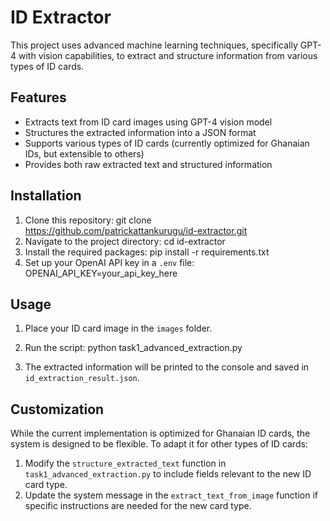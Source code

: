 # ID Extractor

This project uses advanced machine learning techniques, specifically GPT-4 with vision capabilities, to extract and structure information from various types of ID cards.

## Features

- Extracts text from ID card images using GPT-4 vision model
- Structures the extracted information into a JSON format
- Supports various types of ID cards (currently optimized for Ghanaian IDs, but extensible to others)
- Provides both raw extracted text and structured information

## Installation

1. Clone this repository: 
   git clone https://github.com/patrickattankurugu/id-extractor.git
2. Navigate to the project directory:
    cd id-extractor
3. Install the required packages:
   pip install -r requirements.txt
4. Set up your OpenAI API key in a `.env` file:
   OPENAI_API_KEY=your_api_key_here

## Usage

1. Place your ID card image in the `images` folder.

2. Run the script:
   python task1_advanced_extraction.py

3. The extracted information will be printed to the console and saved in `id_extraction_result.json`.

## Customization

While the current implementation is optimized for Ghanaian ID cards, the system is designed to be flexible. To adapt it for other types of ID cards:

1. Modify the `structure_extracted_text` function in `task1_advanced_extraction.py` to include fields relevant to the new ID card type.
2. Update the system message in the `extract_text_from_image` function if specific instructions are needed for the new card type.



